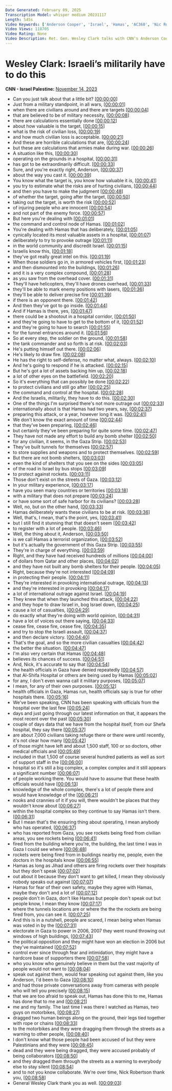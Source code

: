 ```yaml
---
Date Generated: February 09, 2025
Transcription Model: whisper medium 20231117
Length: 545s
Video Keywords: ['Anderson Cooper', 'Israel', 'Hamas', 'AC360', 'Nic Robertson']
Video Views: 118705
Video Rating: None
Video Description: Ret. Gen. Wesley Clark talks with CNN’s Anderson Cooper and Nic Robertson about the difficulties the Israeli military faces amid the ‘precise and targeted operation’ at Al-Shifa hospital in Gaza.   #CNN #News
---
```


# Wesley Clark: Israeli’s militarily have to do this
**CNN - Israel Palestine:** [November 14, 2023](https://www.youtube.com/watch?v=LX0UE92QqDw)
*  Can you just talk about that a little bit? [[00:00:00](https://www.youtube.com/watch?v=LX0UE92QqDw&t=0.0s)]
*  Just from a military standpoint, in all wars, [[00:00:01](https://www.youtube.com/watch?v=LX0UE92QqDw&t=1.52s)]
*  when there are civilians around and there are targets [[00:00:04](https://www.youtube.com/watch?v=LX0UE92QqDw&t=4.08s)]
*  that are believed to be of military necessity, [[00:00:08](https://www.youtube.com/watch?v=LX0UE92QqDw&t=8.4s)]
*  there are calculations essentially done [[00:00:12](https://www.youtube.com/watch?v=LX0UE92QqDw&t=12.68s)]
*  about how valuable is the target, [[00:00:15](https://www.youtube.com/watch?v=LX0UE92QqDw&t=15.74s)]
*  what is the risk of civilian loss, [[00:00:19](https://www.youtube.com/watch?v=LX0UE92QqDw&t=19.0s)]
*  and how much civilian loss is acceptable. [[00:00:21](https://www.youtube.com/watch?v=LX0UE92QqDw&t=21.72s)]
*  And these are horrible calculations that are, [[00:00:24](https://www.youtube.com/watch?v=LX0UE92QqDw&t=24.36s)]
*  but these are calculations that armies make during war. [[00:00:26](https://www.youtube.com/watch?v=LX0UE92QqDw&t=26.48s)]
*  A situation like this, [[00:00:30](https://www.youtube.com/watch?v=LX0UE92QqDw&t=30.2s)]
*  operating on the grounds in a hospital, [[00:00:31](https://www.youtube.com/watch?v=LX0UE92QqDw&t=31.44s)]
*  has got to be extraordinarily difficult. [[00:00:33](https://www.youtube.com/watch?v=LX0UE92QqDw&t=33.120000000000005s)]
*  Sure, and you're exactly right, Anderson, [[00:00:37](https://www.youtube.com/watch?v=LX0UE92QqDw&t=37.160000000000004s)]
*  about the way you cast it. [[00:00:39](https://www.youtube.com/watch?v=LX0UE92QqDw&t=39.46s)]
*  You know what the target is, you know how valuable it is, [[00:00:41](https://www.youtube.com/watch?v=LX0UE92QqDw&t=41.4s)]
*  you try to estimate what the risks are of hurting civilians, [[00:00:44](https://www.youtube.com/watch?v=LX0UE92QqDw&t=44.88s)]
*  and then you have to make the judgment [[00:00:48](https://www.youtube.com/watch?v=LX0UE92QqDw&t=48.88s)]
*  of whether the target, going after the target, [[00:00:50](https://www.youtube.com/watch?v=LX0UE92QqDw&t=50.24s)]
*  taking out the target, is worth the risk [[00:00:52](https://www.youtube.com/watch?v=LX0UE92QqDw&t=52.400000000000006s)]
*  of injuring people who are innocent [[00:00:54](https://www.youtube.com/watch?v=LX0UE92QqDw&t=54.760000000000005s)]
*  and not part of the enemy force. [[00:00:57](https://www.youtube.com/watch?v=LX0UE92QqDw&t=57.96s)]
*  But here you're dealing with [[00:01:01](https://www.youtube.com/watch?v=LX0UE92QqDw&t=61.04s)]
*  the command and control node of Hamas. [[00:01:02](https://www.youtube.com/watch?v=LX0UE92QqDw&t=62.28s)]
*  You're dealing with Hamas that has deliberately, [[00:01:05](https://www.youtube.com/watch?v=LX0UE92QqDw&t=65.08s)]
*  cynically located its most valuable assets in a hospital, [[00:01:07](https://www.youtube.com/watch?v=LX0UE92QqDw&t=67.48s)]
*  deliberately to try to provoke outrage [[00:01:11](https://www.youtube.com/watch?v=LX0UE92QqDw&t=71.92s)]
*  in the world community and discredit Israel. [[00:01:15](https://www.youtube.com/watch?v=LX0UE92QqDw&t=75.32s)]
*  Israelis know this, [[00:01:18](https://www.youtube.com/watch?v=LX0UE92QqDw&t=78.28s)]
*  they've got really great intel on this. [[00:01:19](https://www.youtube.com/watch?v=LX0UE92QqDw&t=79.88s)]
*  When those soldiers go in, in armored vehicles first, [[00:01:23](https://www.youtube.com/watch?v=LX0UE92QqDw&t=83.16s)]
*  and then dismounted into the buildings, [[00:01:26](https://www.youtube.com/watch?v=LX0UE92QqDw&t=86.76s)]
*  and it is a very complex compound, [[00:01:28](https://www.youtube.com/watch?v=LX0UE92QqDw&t=88.80000000000001s)]
*  as you saw from the overhead cover. [[00:01:31](https://www.youtube.com/watch?v=LX0UE92QqDw&t=91.36s)]
*  They'll have helicopters, they'll have drones overhead, [[00:01:33](https://www.youtube.com/watch?v=LX0UE92QqDw&t=93.48s)]
*  they'll be able to mark enemy positions with lasers, [[00:01:36](https://www.youtube.com/watch?v=LX0UE92QqDw&t=96.28s)]
*  they'll be able to deliver precise fire [[00:01:39](https://www.youtube.com/watch?v=LX0UE92QqDw&t=99.32000000000001s)]
*  if there is an opponent there. [[00:01:42](https://www.youtube.com/watch?v=LX0UE92QqDw&t=102.72s)]
*  And then they've got to go inside. [[00:01:44](https://www.youtube.com/watch?v=LX0UE92QqDw&t=104.96000000000001s)]
*  And if Hamas is there, yes, [[00:01:47](https://www.youtube.com/watch?v=LX0UE92QqDw&t=107.28s)]
*  there could be a shootout in a hospital corridor, [[00:01:50](https://www.youtube.com/watch?v=LX0UE92QqDw&t=110.0s)]
*  and they're going to have to get to the bottom of it, [[00:01:52](https://www.youtube.com/watch?v=LX0UE92QqDw&t=112.68s)]
*  and they're going to have to search [[00:01:55](https://www.youtube.com/watch?v=LX0UE92QqDw&t=115.12s)]
*  for the tunnel entrances around it. [[00:01:56](https://www.youtube.com/watch?v=LX0UE92QqDw&t=116.56s)]
*  So at every step, the soldier on the ground, [[00:01:58](https://www.youtube.com/watch?v=LX0UE92QqDw&t=118.84s)]
*  the tank commander and so forth is at risk. [[00:02:03](https://www.youtube.com/watch?v=LX0UE92QqDw&t=123.32000000000001s)]
*  He's putting himself out there. [[00:02:06](https://www.youtube.com/watch?v=LX0UE92QqDw&t=126.2s)]
*  He's likely to draw fire. [[00:02:08](https://www.youtube.com/watch?v=LX0UE92QqDw&t=128.44s)]
*  He has the right to self-defense, no matter what, always. [[00:02:10](https://www.youtube.com/watch?v=LX0UE92QqDw&t=130.96s)]
*  And he's going to respond if he is attacked. [[00:02:15](https://www.youtube.com/watch?v=LX0UE92QqDw&t=135.44s)]
*  But he's got a lot of assets backing him up, [[00:02:18](https://www.youtube.com/watch?v=LX0UE92QqDw&t=138.8s)]
*  a lot of other eyes on the battlefield. [[00:02:20](https://www.youtube.com/watch?v=LX0UE92QqDw&t=140.68s)]
*  So it's everything that can possibly be done [[00:02:22](https://www.youtube.com/watch?v=LX0UE92QqDw&t=142.76s)]
*  to protect civilians and still go after [[00:02:25](https://www.youtube.com/watch?v=LX0UE92QqDw&t=145.84s)]
*  the command and control at the hospital. [[00:02:28](https://www.youtube.com/watch?v=LX0UE92QqDw&t=148.44s)]
*  And the Israelis, militarily, they have to do this. [[00:02:30](https://www.youtube.com/watch?v=LX0UE92QqDw&t=150.68s)]
*  One of the things I'm surprised there's not more outrage out [[00:02:33](https://www.youtube.com/watch?v=LX0UE92QqDw&t=153.4s)]
*  internationally about is that Hamas had two years, say, [[00:02:37](https://www.youtube.com/watch?v=LX0UE92QqDw&t=157.4s)]
*  preparing this attack, or a year, however long it was. [[00:02:41](https://www.youtube.com/watch?v=LX0UE92QqDw&t=161.88s)]
*  We don't know the exact amount of time [[00:02:44](https://www.youtube.com/watch?v=LX0UE92QqDw&t=164.92s)]
*  that they've been preparing, [[00:02:46](https://www.youtube.com/watch?v=LX0UE92QqDw&t=166.28s)]
*  but certainly they've been preparing for quite some time. [[00:02:47](https://www.youtube.com/watch?v=LX0UE92QqDw&t=167.16s)]
*  They have not made any effort to build any bomb shelter [[00:02:50](https://www.youtube.com/watch?v=LX0UE92QqDw&t=170.72s)]
*  for any civilian, it seems, in the Gaza Strip. [[00:02:53](https://www.youtube.com/watch?v=LX0UE92QqDw&t=173.44s)]
*  They've built tunnels for themselves [[00:02:57](https://www.youtube.com/watch?v=LX0UE92QqDw&t=177.0s)]
*  to store supplies and weapons and to protect themselves. [[00:02:59](https://www.youtube.com/watch?v=LX0UE92QqDw&t=179.16s)]
*  But there are not bomb shelters, [[00:03:03](https://www.youtube.com/watch?v=LX0UE92QqDw&t=183.4s)]
*  even the kind of shelters that you see on the sides [[00:03:05](https://www.youtube.com/watch?v=LX0UE92QqDw&t=185.16s)]
*  of the road in Israel by bus stops [[00:03:09](https://www.youtube.com/watch?v=LX0UE92QqDw&t=189.2s)]
*  to protect against rockets. [[00:03:11](https://www.youtube.com/watch?v=LX0UE92QqDw&t=191.4s)]
*  Those don't exist on the streets of Gaza. [[00:03:12](https://www.youtube.com/watch?v=LX0UE92QqDw&t=192.64s)]
*  In your military experience, [[00:03:17](https://www.youtube.com/watch?v=LX0UE92QqDw&t=197.04s)]
*  have you seen many countries or territories [[00:03:18](https://www.youtube.com/watch?v=LX0UE92QqDw&t=198.84s)]
*  with a military that does not prepare [[00:03:24](https://www.youtube.com/watch?v=LX0UE92QqDw&t=204.48000000000002s)]
*  or have some sort of safe harbor for its civilians? [[00:03:28](https://www.youtube.com/watch?v=LX0UE92QqDw&t=208.56s)]
*  Well, no, but on the other hand, [[00:03:33](https://www.youtube.com/watch?v=LX0UE92QqDw&t=213.44s)]
*  Hamas deliberately wants these civilians to be at risk. [[00:03:36](https://www.youtube.com/watch?v=LX0UE92QqDw&t=216.76000000000002s)]
*  Well, that's, I mean, that's the point, yes, [[00:03:41](https://www.youtube.com/watch?v=LX0UE92QqDw&t=221.12s)]
*  but I still find it stunning that that doesn't seem [[00:03:42](https://www.youtube.com/watch?v=LX0UE92QqDw&t=222.96s)]
*  to register with a lot of people. [[00:03:46](https://www.youtube.com/watch?v=LX0UE92QqDw&t=226.6s)]
*  Well, the thing about it, Anderson, [[00:03:50](https://www.youtube.com/watch?v=LX0UE92QqDw&t=230.4s)]
*  is we call Hamas a terrorist organization, [[00:03:52](https://www.youtube.com/watch?v=LX0UE92QqDw&t=232.32s)]
*  but it's actually the government of this Gaza Strip. [[00:03:55](https://www.youtube.com/watch?v=LX0UE92QqDw&t=235.28s)]
*  They're in charge of everything. [[00:03:59](https://www.youtube.com/watch?v=LX0UE92QqDw&t=239.28s)]
*  Right, and they have had received hundreds of millions [[00:04:00](https://www.youtube.com/watch?v=LX0UE92QqDw&t=240.48s)]
*  of dollars from Qatar and other places, [[00:04:02](https://www.youtube.com/watch?v=LX0UE92QqDw&t=242.68s)]
*  and they have not built any bomb shelters for their people. [[00:04:05](https://www.youtube.com/watch?v=LX0UE92QqDw&t=245.16s)]
*  Right, because they're not interested [[00:04:09](https://www.youtube.com/watch?v=LX0UE92QqDw&t=249.48s)]
*  in protecting their people. [[00:04:11](https://www.youtube.com/watch?v=LX0UE92QqDw&t=251.64s)]
*  They're interested in provoking international outrage, [[00:04:13](https://www.youtube.com/watch?v=LX0UE92QqDw&t=253.4s)]
*  and they're interested in provoking [[00:04:17](https://www.youtube.com/watch?v=LX0UE92QqDw&t=257.47999999999996s)]
*  a lot of international outrage against Israel. [[00:04:19](https://www.youtube.com/watch?v=LX0UE92QqDw&t=259.47999999999996s)]
*  They knew that when they launched this attack, [[00:04:22](https://www.youtube.com/watch?v=LX0UE92QqDw&t=262.76s)]
*  and they hope to draw Israel in, bog Israel down, [[00:04:25](https://www.youtube.com/watch?v=LX0UE92QqDw&t=265.28s)]
*  cause a lot of casualties, [[00:04:29](https://www.youtube.com/watch?v=LX0UE92QqDw&t=269.44s)]
*  do exactly what they're doing with world opinion, [[00:04:31](https://www.youtube.com/watch?v=LX0UE92QqDw&t=271.56s)]
*  have a lot of voices out there saying, [[00:04:33](https://www.youtube.com/watch?v=LX0UE92QqDw&t=273.96s)]
*  cease fire, cease fire, cease fire, [[00:04:35](https://www.youtube.com/watch?v=LX0UE92QqDw&t=275.56s)]
*  and try to stop the Israeli assault, [[00:04:37](https://www.youtube.com/watch?v=LX0UE92QqDw&t=277.68s)]
*  and then declare victory. [[00:04:40](https://www.youtube.com/watch?v=LX0UE92QqDw&t=280.68s)]
*  That's the goal, and so the more civilian casualties [[00:04:42](https://www.youtube.com/watch?v=LX0UE92QqDw&t=282.79999999999995s)]
*  the better the situation. [[00:04:47](https://www.youtube.com/watch?v=LX0UE92QqDw&t=287.36s)]
*  I'm also very certain that Hamas [[00:04:48](https://www.youtube.com/watch?v=LX0UE92QqDw&t=288.88s)]
*  believes its chances of success. [[00:04:51](https://www.youtube.com/watch?v=LX0UE92QqDw&t=291.04s)]
*  And, Nick, it's accurate to say that [[00:04:54](https://www.youtube.com/watch?v=LX0UE92QqDw&t=294.08s)]
*  the health officials in Gaza have denied repeatedly [[00:04:57](https://www.youtube.com/watch?v=LX0UE92QqDw&t=297.48s)]
*  that Al-Shifa Hospital or others are being used by Hamas [[00:05:02](https://www.youtube.com/watch?v=LX0UE92QqDw&t=302.28s)]
*  for any, I don't even wanna call it military purposes, [[00:05:07](https://www.youtube.com/watch?v=LX0UE92QqDw&t=307.24s)]
*  I mean, for any of their own purposes. [[00:05:12](https://www.youtube.com/watch?v=LX0UE92QqDw&t=312.28s)]
*  health officials in Gaza, Hamas run, health officials say is true for other hospitals there. [[00:05:16](https://www.youtube.com/watch?v=LX0UE92QqDw&t=316.44s)]
*  We've been speaking, CNN has been speaking with officials from the hospital over the last few [[00:05:24](https://www.youtube.com/watch?v=LX0UE92QqDw&t=324.6s)]
*  days and just going through our latest information on that, it appears the most recent over the past [[00:05:30](https://www.youtube.com/watch?v=LX0UE92QqDw&t=330.28s)]
*  couple of days data that we have from the hospital itself, from our Shefa hospital, they say there [[00:05:37](https://www.youtube.com/watch?v=LX0UE92QqDw&t=337.24s)]
*  are about 7,000 civilians taking refuge there or there were until recently, it's not clear how many [[00:05:42](https://www.youtube.com/watch?v=LX0UE92QqDw&t=342.92s)]
*  of those might have left and about 1,500 staff, 100 or so doctors, other medical officials and [[00:05:49](https://www.youtube.com/watch?v=LX0UE92QqDw&t=349.88s)]
*  included in that 1,500 of course several hundred patients as well as sort of support staff in the [[00:06:00](https://www.youtube.com/watch?v=LX0UE92QqDw&t=360.04s)]
*  hospital so it's still a big complex, a complex complex and it still appears a significant number [[00:06:07](https://www.youtube.com/watch?v=LX0UE92QqDw&t=367.47999999999996s)]
*  of people working there. You would have to assume that these health officials would have [[00:06:13](https://www.youtube.com/watch?v=LX0UE92QqDw&t=373.88s)]
*  knowledge of the whole complex, there's a lot of people there and would have knowledge of the [[00:06:21](https://www.youtube.com/watch?v=LX0UE92QqDw&t=381.32s)]
*  nooks and crannies of it if you will, there wouldn't be places that they wouldn't know about [[00:06:27](https://www.youtube.com/watch?v=LX0UE92QqDw&t=387.0s)]
*  within the hospital complex so they continue to say Hamas isn't there. [[00:06:31](https://www.youtube.com/watch?v=LX0UE92QqDw&t=391.72s)]
*  But I mean that's the ensuring thing about operating, I mean anybody who has operated, [[00:06:37](https://www.youtube.com/watch?v=LX0UE92QqDw&t=397.24s)]
*  who has reported from Gaza, you see rockets being fired from civilian areas, you see rockets being [[00:06:41](https://www.youtube.com/watch?v=LX0UE92QqDw&t=401.96000000000004s)]
*  fired from the building where you're, the building, the last time I was in Gaza I could see where [[00:06:48](https://www.youtube.com/watch?v=LX0UE92QqDw&t=408.36s)]
*  rockets were being fired from in buildings nearby me, people, even the doctors in the hospitals know [[00:06:55](https://www.youtube.com/watch?v=LX0UE92QqDw&t=415.16s)]
*  Hamas as long as Jihad and others are firing rockets over their hospitals but they don't speak [[00:07:02](https://www.youtube.com/watch?v=LX0UE92QqDw&t=422.12s)]
*  out about it because they don't want to get killed, I mean they obviously nobody speaks out against [[00:07:07](https://www.youtube.com/watch?v=LX0UE92QqDw&t=427.08s)]
*  Hamas for fear of their own safety, maybe they agree with Hamas, maybe they don't and a lot of [[00:07:12](https://www.youtube.com/watch?v=LX0UE92QqDw&t=432.2s)]
*  people don't in Gaza, don't like Hamas but people don't speak out but people know, I mean they know [[00:07:17](https://www.youtube.com/watch?v=LX0UE92QqDw&t=437.40000000000003s)]
*  where the tunnels locations are or where the the the rockets are being fired from, you can see it. [[00:07:25](https://www.youtube.com/watch?v=LX0UE92QqDw&t=445.08s)]
*  And this is in a nutshell, people are scared, I mean being when Hamas was voted in by the [[00:07:31](https://www.youtube.com/watch?v=LX0UE92QqDw&t=451.64s)]
*  electorate in Gaza to power in 2006, 2007 they went round throwing out windows of high buildings, [[00:07:43](https://www.youtube.com/watch?v=LX0UE92QqDw&t=463.40000000000003s)]
*  the political opposition and they might have won an election in 2006 but they've maintained [[00:07:52](https://www.youtube.com/watch?v=LX0UE92QqDw&t=472.44s)]
*  control ever since through fear and intimidation, they might have a hardcore base of supporters there [[00:07:58](https://www.youtube.com/watch?v=LX0UE92QqDw&t=478.52s)]
*  who you know who genuinely believe in them but the vast majority of people would not want to [[00:08:04](https://www.youtube.com/watch?v=LX0UE92QqDw&t=484.28s)]
*  speak out against them, would fear speaking out against them, like you Anderson, I'd been to Gaza [[00:08:10](https://www.youtube.com/watch?v=LX0UE92QqDw&t=490.76s)]
*  and had those private conversations away from cameras with people who will tell you precisely [[00:08:15](https://www.youtube.com/watch?v=LX0UE92QqDw&t=495.88s)]
*  that we are too afraid to speak out, Hamas has done this to me, Hamas has done that to me and [[00:08:21](https://www.youtube.com/watch?v=LX0UE92QqDw&t=501.56s)]
*  me and my family. The last time I was there I watched as Hamas, two guys on motorbikes, [[00:08:27](https://www.youtube.com/watch?v=LX0UE92QqDw&t=507.16s)]
*  dragged two human beings along on the ground, their legs tied together with rope or chains [[00:08:33](https://www.youtube.com/watch?v=LX0UE92QqDw&t=513.32s)]
*  to the motorbikes and they were dragging them through the streets as a warning to other people, [[00:08:40](https://www.youtube.com/watch?v=LX0UE92QqDw&t=520.28s)]
*  I don't know what those people had been accused of but they were Palestinians and they were [[00:08:45](https://www.youtube.com/watch?v=LX0UE92QqDw&t=525.5600000000001s)]
*  dead and they were being dragged, they were accused probably of being collaborators [[00:08:50](https://www.youtube.com/watch?v=LX0UE92QqDw&t=530.28s)]
*  and they dragged them through the streets as a warning to everybody else to stay silent [[00:08:54](https://www.youtube.com/watch?v=LX0UE92QqDw&t=534.6s)]
*  and to not you know collaborate. We're over time, Nick Robertson thank you, [[00:08:58](https://www.youtube.com/watch?v=LX0UE92QqDw&t=538.6s)]
*  General Wesley Clark thank you as well. [[00:09:03](https://www.youtube.com/watch?v=LX0UE92QqDw&t=543.48s)]
